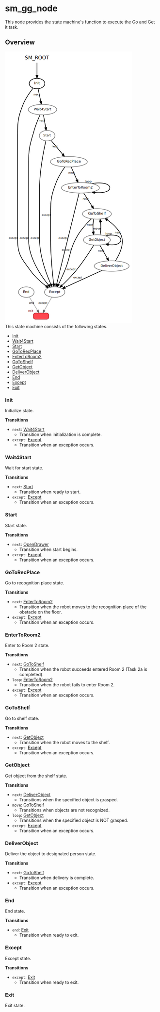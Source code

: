 # sm_gg_node
This node provides the state machine's function to execute the Go and Get it task.

## Overview
<img src="resources/state_machine.png"/><br>
This state machine consists of the following states.

- [Init](#init)
- [Wait4Start](#wait4start) 
- [Start](#start)
- [GoToRecPlace](#gotorecplace)
- [EnterToRoom2](#entertoroom2)
- [GoToShelf](#gotoshelf)
- [GetObject](#getobject)
- [DeliverObject](#deliverobject)
- [End](#end)
- [Except](#except)
- [Exit](#exit)

### Init
Initialize state.

**Transitions**
- `next`: [Wait4Start](#wait4start)
    - Transition when initialization is complete.
- `except`: [Except](#except)
    - Transition when an exception occurs.

### Wait4Start
Wait for start state.

**Transitions**
- `next`: [Start](#start)
    - Transition when ready to start.
- `except`: [Except](#except)
    - Transition when an exception occurs.

### Start
Start state.

**Transitions**
- `next`: [OpenDrawer](#opendrawer)
    - Transition when start begins.
- `except`: [Except](#except)
    - Transition when an exception occurs.

### GoToRecPlace
Go to recognition place state.

**Transitions**
- `next`: [EnterToRoom2](#entertoroom2)
    - Transition when the robot moves to the recognition place of the obstacle on the floor.
- `except`: [Except](#except)
    - Transition when an exception occurs.

### EnterToRoom2
Enter to Room 2 state.

**Transitions**
- `next`: [GoToShelf](#gotoshelf)
    - Transition when the robot succeeds entered Room 2 (Task 2a is completed).
- `loop`: [EnterToRoom2](#entertoroom2)
    - Transition when the robot fails to enter Room 2.
- `except`: [Except](#except)
    - Transition when an exception occurs.

### GoToShelf
Go to shelf state.

**Transitions**
- `next`: [GetObject](#getobject)
    - Transition when the robot moves to the shelf.
- `except`: [Except](#except)
    - Transition when an exception occurs.

### GetObject
Get object from the shelf state.

**Transitions**
- `next`: [DeliverObject](#deliverobject)
    - Transitions when the specified object is grasped.
- `move`: [GoToShelf](#gotoshelf)
    - Transitions when objects are not recognized.
- `loop`: [GetObject](#getobject)
    - Transitions when the specified object is NOT grasped.
- `except`: [Except](#except)
    - Transition when an exception occurs.

### DeliverObject
Deliver the object to designated person state.

**Transitions**
- `next`: [GoToShelf](#gotoshelf)
    - Transition when delivery is complete.
- `except`: [Except](#except)
    - Transition when an exception occurs.

### End
End state.

**Transitions**
- `end`: [Exit](#exit)
    - Transition when ready to exit.

### Except
Except state.

**Transitions**
- `except`: [Exit](#exit)
    - Transition when ready to exit.

### Exit
Exit state.